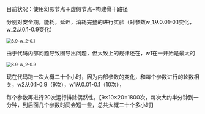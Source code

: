 目前状况：使用幻影节点＋虚假节点+构建骨干路径



分别对安全期，能耗，延迟，消耗完整的进行实验（对参数w_1从0.01-0.1变化，w_2从0.1-0.9变化）

<img src="D:\project\cps-slp-wc\graph\three\w_1\8.9\8.9-w_2-0.1.png" alt="8.9-w_2-0.1" style="zoom:80%;" />

由于代码内部问题导致图导出问题，但大致上的规律还在，w1在一开始是最大的

<img src="D:\project\cps-slp-wc\graph\three\w_1\8.9\8.9-w_2-0.9.png" alt="8.9-w_2-0.9" style="zoom:80%;" />

现在代码跑一次大概二十个小时，因为内部参数的变化，和每个参数进行的轮数相关，w2从0.1-0.9（9次），w1从0.01-0.1（10次），

每个参数再进行20次运行排除偶然性。【9×10×20=1800次，每次大约半分钟到一分钟，到后面几个参数时间会短一些，总共大概二十个多小时】